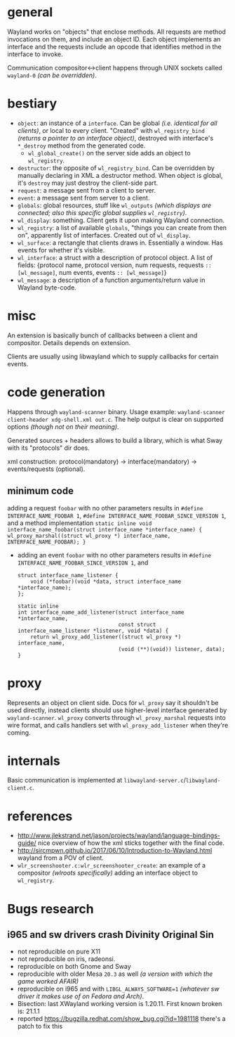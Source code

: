 # general

Wayland works on "objects" that enclose methods. All requests are method invocations on them, and include an object ID. Each object implements an interface and the requests include an opcode that identifies method in the interface to invoke.

Communication compositor↔client happens through UNIX sockets called `wayland-0` *(can be overridden)*.

# bestiary

* `object`: an instance of a `interface`. Can be global *(i.e. identical for all clients)*, or local to every client. "Created" with `wl_registry_bind` *(returns a pointer to an interface object)*, destroyed with interface's `*_destroy` method from the generated code.
    * `wl_global_create()` on the server side adds an object to `wl_registry`.
* `destructor`: the opposite of `wl_registry_bind`. Can be overridden by manually declaring in XML a destructor method. When object is global, it's `destroy` may just destroy the client-side part.
* `request`: a message sent from a client to server.
* `event`: a message sent from server to a client.
* `globals`: global resources, stuff like `wl_outputs` *(which displays are connected; also this specific global supplies `wl_registry`)*.
* `wl_display`: something. Client gets it upon making Wayland connection.
* `wl_registry`: a list of available `globals`, "things you can create from then on", apparently list of interfaces. Created out of `wl_display`.
* `wl_surface`: a rectangle that clients draws in. Essentially a window. Has events for whether it's visible.
* `wl_interface`: a struct with a description of protocol object. A list of fields: {protocol name, protocol version, num requests, requests `:: [wl_message]`, num events, events `:: [wl_message]`}
* `wl_message`: a description of a function arguments/return value in Wayland byte-code.

# misc

An extension is basically bunch of callbacks between a client and compositor. Details depends on extension.

Clients are usually using libwayland which to supply callbacks for certain events.

# code generation

Happens through `wayland-scanner` binary. Usage example: `wayland-scanner client-header xdg-shell.xml out.c`. The help output is clear on supported options *(though not on their meaning)*.

Generated sources + headers allows to build a library, which is what Sway with its "protocols" dir does.

xml construction: protocol(mandatory) → interface(mandatory) → events/requests (optional).

## minimum code

adding a request `foobar` with no other parameters results in `#define INTERFACE_NAME_FOOBAR 1`, `#define INTERFACE_NAME_FOOBAR_SINCE_VERSION 1`, and a method implementation
    ```
    static inline
    void interface_name_foobar(struct interface_name *interface_name) {
        wl_proxy_marshal((struct wl_proxy *) interface_name, INTERFACE_NAME_FOOBAR);
    }
    ```

* adding an event `foobar` with no other parameters results in `#define INTERFACE_NAME_FOOBAR_SINCE_VERSION 1`, and
    ```
    struct interface_name_listener {
        void (*foobar)(void *data, struct interface_name *interface_name);
    };

    static inline
    int interface_name_add_listener(struct interface_name *interface_name,
                                    const struct interface_name_listener *listener, void *data) {
        return wl_proxy_add_listener((struct wl_proxy *) interface_name,
                                    (void (**)(void)) listener, data);
    }
    ```

# proxy

Represents an object on client side. Docs for `wl_proxy` say it shouldn't be used directly, instead clients should use higher-level interface generated by `wayland-scanner`. `wl_proxy` converts through `wl_proxy_marshal` requests into wire format, and calls handlers set with `wl_proxy_add_listener` when they're coming.

# internals

Basic communication is implemented at `libwayland-server.c`/`libwayland-client.c`.

# references

* http://www.jlekstrand.net/jason/projects/wayland/language-bindings-guide/ nice overview of how the xml sticks together with the final code.
* http://sircmpwn.github.io/2017/06/10/Introduction-to-Wayland.html wayland from a POV of client.
* `wlr_screenshooter.c:wlr_screenshooter_create`: an example of a compositor *(wlroots specifically)* adding an interface object to `wl_registry`.

# Bugs research

## i965 and sw drivers crash Divinity Original Sin

* not reproducible on pure X11
* not reproducible on iris, radeonsi.
* reproducible on both Gnome and Sway
* reproducible with older Mesa `20.3` as well *(a version with which the game worked AFAIR)*
* reproducible on i965 and with `LIBGL_ALWAYS_SOFTWARE=1` *(whatever sw driver it makes use of on Fedora and Arch)*.
* Bisection: last XWayland working version is 1.20.11. First known broken is: 21.1.1
* reported https://bugzilla.redhat.com/show_bug.cgi?id=1981118 there's a patch to fix this
